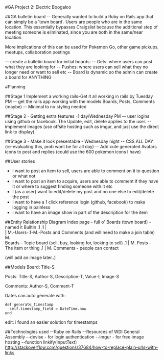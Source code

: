 #GA Project 2: Electric Boogaloo <!-- NHO: love the Always Sunny reference! -->

<!-- NHO: nice job writing up your thoughts, in the future I would recommend getting familiar with
  Github flavored Markdown, as it a little effort can massively improve formatting!
  https://guides.github.com/features/mastering-markdown/
  -->

##GA bulletin board
-- Generally wanted to build a Ruby on Rails app that can simply be a 'town board'. Users are people who are in the same location. This essentially bypasses Craigslist because the additional step of meeting someone is eliminated, since you are both in the same/near location.

More implications of this can be used for Pokemon Go, other game pickups, meetups, collaboration postings

-- create a bulletin board for initial boards:
  -- Gets: where users can post what they are looking for
  -- Pushes: where users can sell what they no longer need or want to sell etc
  -- Board is dynamic so the admin can create a board for ANYTHING

#Planning

##Stage 1 Implement a working rails-Get it all working in rails by Tuesday PM
-- get the rails app working with the models Boards, Posts, Comments (maybe)
-- Minimal to no styling needed

##Stage 2 - Getting extra features -1 day/Wednesday PM
-- user logins using github or facebook. The Update, edit, delete applies to the user.
-- implement images (use offsite hosting such as imgur, and just use the direct link to display)

##Stage 3 - Make it look presentable - Wednesday night
-- CSS ALL DAY (re-evaluating this, prob wont be for all day)
-- Add cute generated Avatars icons to post and replies (could use the 600 pokemon icons I have)

##User stories
- I want to post an item to sell, users are able to comment on it to question or what not
- I want to post an item to acquire, users are able to comment if they have it or where to suggest finding someone with it etc
- I (as a user) want to edit/delete my post and no one else to edit/delete the post
- I want to have a 1 click reference login (github, facebook) to make logging in painless
- I want to have an image show in part of the description for the item

##Entity Relationship Diagram
Index page - full o' Boards (town board) -named it Bulltin
.1   .1
|     \
|     M.-Users-.1-M.-Posts and Comments (and will need to make a join table)
M.     
Boards - Topic board (sell, buy, looking for, looking to sell)
.1
|
M.
Posts - The item or thing
.1
|
M.
Comments - people can contact

(will add an image later..)

##Models
Board: Title-S

Posts: Title-S, Author-S, Description-T, Value-I, Image-S

Comments: Author-S, Comment-T

 Dates can auto generate with:

 ```
 def generate_timestamp
   self.timestamp_field = DateTime.now
 end
 ```

 edit: i found an easier solution for timestamps

##Technologies used
--Ruby on Rails
--Resources of WDI General Assembly
--devise - for login authentication
--imgur - for free image hosting
--function linkify(inputText) http://stackoverflow.com/questions/37684/how-to-replace-plain-urls-with-links
